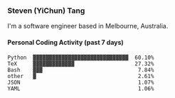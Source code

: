 ### Steven (YiChun) Tang

I'm a software engineer based in Melbourne, Australia.

#### Personal Coding Activity (past 7 days)
```
Python  ▓▓▓▓▓▓▓▓▓▓▓▓▓▓▓▓▓▓▓▓▓▓▓▓▓▓▓▓▓▓  60.10%
TeX     ▓▓▓▓▓▓▓▓▓▓▓▓▓                   27.32%
Bash    ▓▓▓                              7.84%
other   ▓                                2.61%
JSON                                     1.07%
YAML                                     1.06%
```
